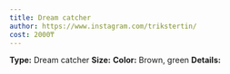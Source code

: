 ```yaml
---
title: Dream catcher
author: https://www.instagram.com/trikstertin/
cost: 2000₸
---
```

**Type:** Dream catcher
**Size:**
**Color:** Brown, green
**Details:**
